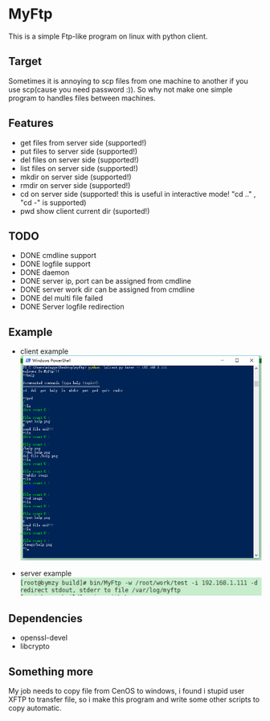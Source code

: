 # MyFtp
This is a simple Ftp-like program on linux with python client.

## Target
Sometimes it is annoying to scp files from one machine to another if you use scp(cause you need password :)). So why not make one simple program to handles files between machines.

## Features
- get files from server side (supported!)
- put files to server side (supported!)
- del files on server side (supported!)
- list files on server side (supported!)
- mkdir on server side (supported!)
- rmdir on server side (supported!)
- cd on server side (supported! this is useful in interactive mode! "cd .." , "cd -" is supported) 
- pwd show client current dir (suported!)


## TODO
- DONE cmdline support     
- DONE logfile support
- DONE daemon
- DONE server ip, port can be assigned from cmdline
- DONE server work dir can be assigned from cmdline
- DONE del multi file failed
- DONE Server logfile redirection

## Example
- client example
![](https://github.com/bymzy/MyFtp/blob/master/imags/help.png)

- server example
![](https://github.com/bymzy/MyFtp/blob/master/imags/server.png)

## Dependencies
- openssl-devel
- libcrypto

## Something more
My job needs to copy file from CenOS to windows, i found i stupid user XFTP to transfer file, so i make this program and write some other scripts to copy automatic.

